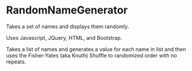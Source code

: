 # RandomNameGenerator
<p>Takes a set of names and displays them randomly.</p>
<p>Uses Javascript, JQuery, HTML, and Bootstrap.</p>
<p>Takes a list of names and generates a value for each name in list and then uses the Fisher-Yates (aka Knuth) Shuffle to randomized order with no repeats.</P>
